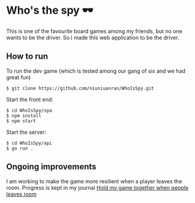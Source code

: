 # Who's the spy 🕶️

This is one of the favourite board games among my friends, but no one wants to be the driver. So I made this web application to be the driver.

## How to run

To run the dev game (which is tested among our gang of six and we had great fun)
```
$ git clone https://github.com/niuniuanran/WhoIsSpy.git
```

Start the front end:
```
$ cd WhoIsSpy/spa
$ npm install
$ npm start
```

Start the server:
```
$ cd WhoIsSpy/api
$ go run .
```

## Ongoing improvements

I am working to make the game more resilient when a player leaves the room. Progress is kept in my journal [Hold my game together when people leaves room](https://niuniuanran.github.io/2021/07/20/Hold-my-game-together-when-people-leaves-room/)